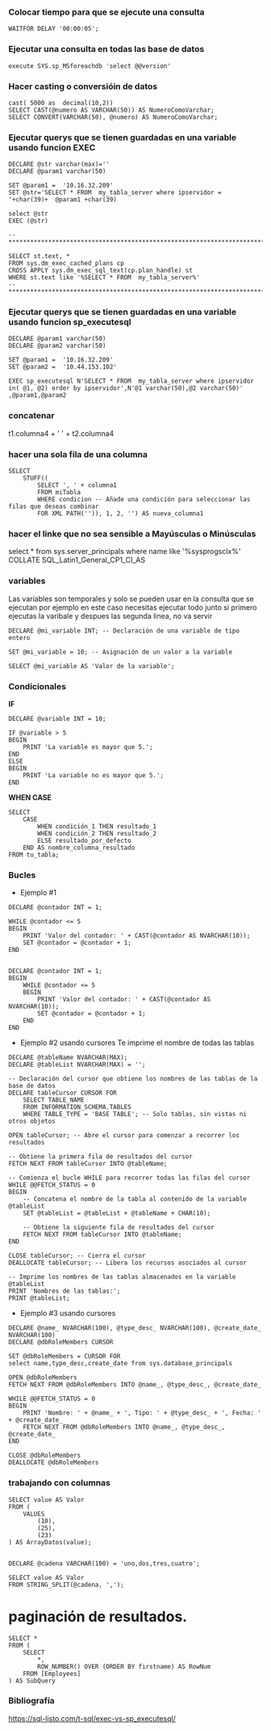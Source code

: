 
### Colocar tiempo para que se ejecute una consulta 
```
WAITFOR DELAY '00:00:05';
```

### Ejecutar una consulta en todas las base de datos  
```
execute SYS.sp_MSforeachdb 'select @@version'
```

### Hacer casting o conversióin de datos
```
cast( 5000 as  decimal(10,2))
SELECT CAST(@numero AS VARCHAR(50)) AS NumeroComoVarchar;
SELECT CONVERT(VARCHAR(50), @numero) AS NumeroComoVarchar;
```



### Ejecutar querys que se tienen guardadas en una variable usando funcion EXEC

```
DECLARE @str varchar(max)=''
DECLARE @param1 varchar(50) 

SET @param1 =  '10.16.32.209'
SET @str='SELECT * FROM  my_tabla_server where ipservidor = '+char(39)+  @param1 +char(39)

select @str
EXEC (@str)

--**********************************************************************************************

SELECT st.text, *
FROM sys.dm_exec_cached_plans cp
CROSS APPLY sys.dm_exec_sql_text(cp.plan_handle) st
WHERE st.text like '%SELECT * FROM  my_tabla_server%' 
--**********************************************************************************************
```

### Ejecutar querys que se tienen guardadas en una variable usando funcion sp_executesql
```
DECLARE @param1 varchar(50) 
DECLARE @param2 varchar(50) 

SET @param1 =  '10.16.32.209'
SET @param2 =  '10.44.153.102'

EXEC sp_executesql N'SELECT * FROM  my_tabla_server where ipservidor in( @1, @2) order by ipservidor',N'@1 varchar(50),@2 varchar(50)'
,@param1,@param2
```

### concatenar 
t1.columna4 + ' ' + t2.columna4  

### hacer una sola  fila de una columna 
```
SELECT 
    STUFF((
        SELECT ', ' + columna1
        FROM miTabla
        WHERE condicion -- Añade una condición para seleccionar las filas que deseas combinar
        FOR XML PATH('')), 1, 2, '') AS nueva_columna1
```


### hacer el linke que no sea sensible a Mayúsculas o Minúsculas 
select * from sys.server_principals where  name  like '%sysprogsclx%' COLLATE SQL_Latin1_General_CP1_CI_AS

### variables 
Las variables son temporales y solo se pueden usar en la consulta que se ejecutan por ejemplo en este caso necesitas ejecutar todo junto si primero ejecutas la varibale y despues las segunda linea, no va servir
```
DECLARE @mi_variable INT; -- Declaración de una variable de tipo entero

SET @mi_variable = 10; -- Asignación de un valor a la variable

SELECT @mi_variable AS 'Valor de la variable'; 
```

### Condicionales 
**IF**
```
DECLARE @variable INT = 10;

IF @variable > 5
BEGIN
    PRINT 'La variable es mayor que 5.';
END
ELSE
BEGIN
    PRINT 'La variable no es mayor que 5.';
END
```

**WHEN CASE**
```
SELECT 
    CASE
        WHEN condición_1 THEN resultado_1
        WHEN condición_2 THEN resultado_2
        ELSE resultado_por_defecto
    END AS nombre_columna_resultado
FROM tu_tabla;
```

### Bucles 
- Ejemplo #1
```
DECLARE @contador INT = 1;

WHILE @contador <= 5
BEGIN
    PRINT 'Valor del contador: ' + CAST(@contador AS NVARCHAR(10));
    SET @contador = @contador + 1;
END


DECLARE @contador INT = 1;
BEGIN
    WHILE @contador <= 5
    BEGIN
        PRINT 'Valor del contador: ' + CAST(@contador AS NVARCHAR(10));
        SET @contador = @contador + 1;
    END
END
```

- Ejemplo #2 
 usando cursores   Te imprime el nombre de todas las tablas 
```
DECLARE @tableName NVARCHAR(MAX);
DECLARE @tableList NVARCHAR(MAX) = '';

-- Declaración del cursor que obtiene los nombres de las tablas de la base de datos
DECLARE tableCursor CURSOR FOR
    SELECT TABLE_NAME
    FROM INFORMATION_SCHEMA.TABLES
    WHERE TABLE_TYPE = 'BASE TABLE'; -- Solo tablas, sin vistas ni otros objetos

OPEN tableCursor; -- Abre el cursor para comenzar a recorrer los resultados

-- Obtiene la primera fila de resultados del cursor
FETCH NEXT FROM tableCursor INTO @tableName;

-- Comienza el bucle WHILE para recorrer todas las filas del cursor
WHILE @@FETCH_STATUS = 0
BEGIN
    -- Concatena el nombre de la tabla al contenido de la variable @tableList
    SET @tableList = @tableList + @tableName + CHAR(10);

    -- Obtiene la siguiente fila de resultados del cursor
    FETCH NEXT FROM tableCursor INTO @tableName;
END

CLOSE tableCursor; -- Cierra el cursor
DEALLOCATE tableCursor; -- Libera los recursos asociados al cursor

-- Imprime los nombres de las tablas almacenados en la variable @tableList
PRINT 'Nombres de las tablas:';
PRINT @tableList;
```

- Ejemplo #3 usando cursores 
```
DECLARE @name_ NVARCHAR(100), @type_desc_ NVARCHAR(100), @create_date_ NVARCHAR(100)
DECLARE @dbRoleMembers CURSOR

SET @dbRoleMembers = CURSOR FOR
select name,type_desc,create_date from sys.database_principals

OPEN @dbRoleMembers
FETCH NEXT FROM @dbRoleMembers INTO @name_, @type_desc_, @create_date_

WHILE @@FETCH_STATUS = 0
BEGIN
    PRINT 'Nombre: ' + @name_ + ', Tipo: ' + @type_desc_ + ', Fecha: ' + @create_date_
    FETCH NEXT FROM @dbRoleMembers INTO @name_, @type_desc_, @create_date_
END

CLOSE @dbRoleMembers
DEALLOCATE @dbRoleMembers
```


### trabajando con columnas 
```
SELECT value AS Valor
FROM (
    VALUES 
        (10), 
        (25),
		(23)
) AS ArrayDatos(value);


DECLARE @cadena VARCHAR(100) = 'uno,dos,tres,cuatro';

SELECT value AS Valor
FROM STRING_SPLIT(@cadena, ',');
```


#  paginación de resultados.
```
SELECT *
FROM (
    SELECT 
        *,
        ROW_NUMBER() OVER (ORDER BY firstname) AS RowNum
    FROM [Employees]
) AS SubQuery
```

### Bibliografía 
https://sql-listo.com/t-sql/exec-vs-sp_executesql/
